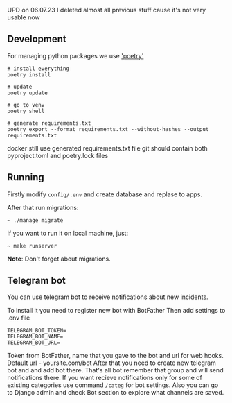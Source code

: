 UPD on 06.07.23
I deleted almost all previous stuff cause it's not very usable now

## Development

For managing python packages we use ['poetry'](https://python-poetry.org/docs/)

```
# install everything
poetry install

# update 
poetry update

# go to venv
poetry shell

# generate requirements.txt
poetry export --format requirements.txt --without-hashes --output requirements.txt
```

docker still use generated requirements.txt file
git should contain both pyproject.toml and poetry.lock files 

## Running

Firstly modify `config/.env` and create database and replase to apps.


After that run migrations:

```
~ ./manage migrate
```

If you want to run it on local machine, just:

```
~ make runserver
```

**Note**: Don't forget about migrations.

## Telegram bot
You can use telegram bot to receive notifications about new incidents.

To install it you need to register new bot with BotFather
Then add settings to .env file
```
TELEGRAM_BOT_TOKEN=
TELEGRAM_BOT_NAME=
TELEGRAM_BOT_URL=
```
Token from BotFather, name that you gave to the bot and url for web hooks. Default url - yoursite.com/bot
After that you need to create new telegram bot and and add bot there. That's all bot remember that group 
and will send notifications there. If you want recieve notifications only for some of existing categories
use command ```/categ``` for bot settings. 
Also you can go to Django admin and check Bot section to explore what channels are saved. 

